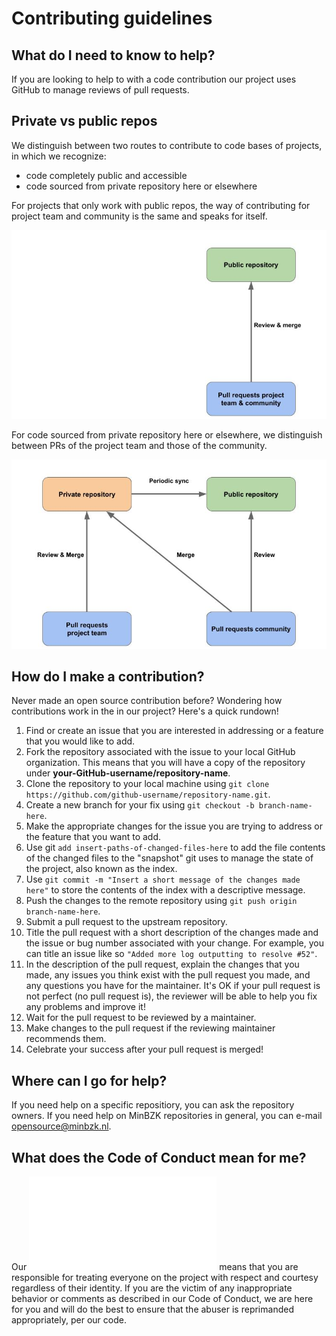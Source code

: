 
# Contributing guidelines

## What do I need to know to help?

If you are looking to help to with a code contribution our project uses GitHub to manage reviews of pull requests.

## Private vs public repos

We distinguish between two routes to contribute to code bases of projects, in which we recognize:
- code completely public and accessible
- code sourced from private repository here or elsewhere

For projects that only work with public repos, the way of contributing for project team and community is the same and speaks for itself.

![Public repos only](./Img/CONTRIBUTING-public.jpg)

For code sourced from private repository here or elsewhere, we distinguish between PRs of the project team and those of the community.

![Private vs public repos](./Img/CONTRIBUTING-private.jpg)

## How do I make a contribution?

Never made an open source contribution before? Wondering how contributions work in the in our project? Here's a quick rundown!

1. Find or create an issue that you are interested in addressing or a feature that you would like to add.
2. Fork the repository associated with the issue to your local GitHub organization. This means that you will have a copy of the repository under **your-GitHub-username/repository-name**.
3. Clone the repository to your local machine using `git clone https://github.com/github-username/repository-name.git`.
4. Create a new branch for your fix using `git checkout -b branch-name-here`.
5. Make the appropriate changes for the issue you are trying to address or the feature that you want to add.
6. Use git `add insert-paths-of-changed-files-here` to add the file contents of the changed files to the "snapshot" git uses to manage the state of the project, also known as the index.
7. Use `git commit -m "Insert a short message of the changes made here"` to store the contents of the index with a descriptive message.
8. Push the changes to the remote repository using `git push origin branch-name-here`.
9. Submit a pull request to the upstream repository.
10. Title the pull request with a short description of the changes made and the issue or bug number associated with your change. For example, you can title an issue like so `"Added more log outputting to resolve #52"`.
11. In the description of the pull request, explain the changes that you made, any issues you think exist with the pull request you made, and any questions you have for the maintainer. It's OK if your pull request is not perfect (no pull request is), the reviewer will be able to help you fix any problems and improve it!
12. Wait for the pull request to be reviewed by a maintainer.
13. Make changes to the pull request if the reviewing maintainer recommends them.
14. Celebrate your success after your pull request is merged!

## Where can I go for help?

If you need help on a specific repositiory, you can ask the repository owners.
If you need help on MinBZK repositories in general, you can e-mail opensource@minbzk.nl.

## What does the Code of Conduct mean for me?

Our ![Code of Conduct](./CODE_OF_CONDUCT.md) means that you are responsible for treating everyone on the project with respect and courtesy regardless of their identity. If you are the victim of any inappropriate behavior or comments as described in our Code of Conduct, we are here for you and will do the best to ensure that the abuser is reprimanded appropriately, per our code.

